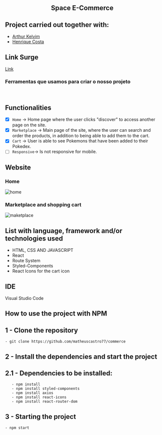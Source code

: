 <h2 align="center">
      Space E-Commerce
</h2>

## Project carried out together with:
<ul>
	<li><a href='https://www.linkedin.com/in/arthur-kelvim-780068213/'> Arthur Kelvim </a></li>
	<li><a href='https://www.linkedin.com/in/heinrickcostta/'> Henrique Costa </a></li>
</ul>


## Link Surge
[Link](https://upbeat-stop.surge.sh/)

<h3>Ferramentas que usamos para criar o nosso projeto</h3><br>

## Functionalities

- [x] `Home` → Home page where the user clicks "discover" to access another page on the site. 
- [x] `Marketplace` → Main page of the site, where the user can search and order the products, in addition to being able to add them to the cart.
- [x] `Cart` → User is able to see Pokemons that have been added to their Pokedex. 
- [ ] `Responsive`→ Is not responsive for mobile.

## Website
### Home
![home](https://user-images.githubusercontent.com/94663972/159373043-79553c70-3b2e-44b7-b65b-ed65484e2e9c.png)
### Marketplace and shopping cart
![maketplace](https://user-images.githubusercontent.com/94663972/159373076-284d7d53-0a4a-4ecc-b3f2-46e931dadd37.png)


## List with language, framework and/or technologies used
<ul>
	<li>HTML, CSS AND JAVASCRIPT</li>
	<li>React</li>
	<li>Route System</li>
	<li>Styled-Components</li>
	<li> React Icons for the cart icon </li>
</ul>

## IDE

Visual Studio Code

## How to use the project with NPM

## 1 - Clone the repository
	- git clone https://github.com/matheuscastro77/commerce
## 2 - Install the dependencies and start the project

## 2.1 - Dependencies to be installed:
       - npm install
       - npm install styled-components
       - npm install axios
       - npm install react-icons
       - npm install react-router-dom
      
## 3 - Starting the project
	- npm start
      
